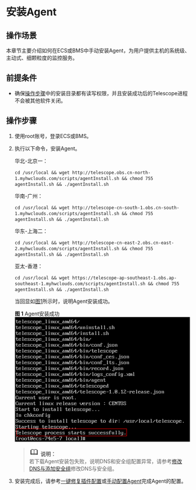 # 安装Agent<a name="ZH-CN_TOPIC_0127535833"></a>

## 操作场景<a name="zh-cn_topic_0078544024_section10035481163223"></a>

本章节主要介绍如何在ECS或BMS中手动安装Agent，为用户提供主机的系统级、主动式、细颗粒度的监控服务。

## 前提条件<a name="section1173079143610"></a>

-   确保[操作步骤](#section494503071814)中的安装目录都有读写权限，并且安装成功后的Telescope进程不会被其他软件关闭。

## 操作步骤<a name="section494503071814"></a>

1.  使用root账号，登录ECS或BMS。
2.  执行以下命令，安装Agent。

    华北-北京一：

    ```
    cd /usr/local && wget http://telescope.obs.cn-north-1.myhwclouds.com/scripts/agentInstall.sh && chmod 755 agentInstall.sh && ./agentInstall.sh
    ```

    华南-广州：

    ```
    cd /usr/local && wget http://telescope-cn-south-1.obs.cn-south-1.myhwclouds.com/scripts/agentInstall.sh && chmod 755 agentInstall.sh && ./agentInstall.sh
    ```

    华东-上海二：

    ```
    cd /usr/local && wget http://telescope-cn-east-2.obs.cn-east-2.myhwclouds.com/scripts/agentInstall.sh && chmod 755 agentInstall.sh && ./agentInstall.sh
    ```

    亚太-香港：

    ```
    cd /usr/local && wget https://telescope-ap-southeast-1.obs.ap-southeast-1.myhwclouds.com/scripts/agentInstall.sh && chmod 755 agentInstall.sh && ./agentInstall.sh
    ```

    当回显如[图1](#fig1948103311810)所示时，说明Agent安装成功。

    **图 1**  Agent安装成功<a name="fig1948103311810"></a>  
    ![](figures/Agent安装成功.png "Agent安装成功")

    >![](public_sys-resources/icon-note.gif) **说明：**   
    >若下载Agent安装包失败，说明DNS和安全组配置异常，请参考[修改DNS与添加安全组](https://support.huaweicloud.com/ces_faq/ces_faq_0038.html)修改DNS与安全组。  

3.  安装完成后，请参考[一键修复插件配置](一键修复插件配置.md)或[手动配置Agent](手动配置Agent.md)完成Agent的配置。

